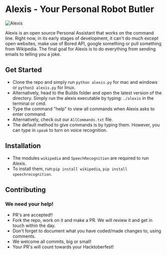 # Alexis - Your Personal Robot Butler
![Alexis](https://github.com/virejdasani/Alexis/blob/master/res/img/Alexisimg.jpg?raw=true)

Alexis is an open source Personal Assistant that works on the command line.
Right now, in its early stages of development, it can't do much except open websites, make use of Bored API, google something or pull something from Wikipedia.
The final goal for Alexis is to do everything from sending emails to telling you a joke.

## Get Started
- Clone the repo and simply run `python alexis.py` for mac and windows or
`python3 alexis.py` for linux.
- Alternatively, head to the Builds folder and open the latest version of the directory. Simply run the alexis executable by typing: `./alexis` in the terminal or cmd.
- Type the command "help" to view all commands when Alexis asks to enter command.
- Alternatively, check out our `AllCommands.txt` file.
- The default method to give commands is by typing them. However, you can type in `speak` to turn on voice recognition.

## Installation
- The modules `wikipedia` and `SpeechRecognition` are required to run Alexis.     
- To install them, run:`pip install wikipedia`, `pip install speechrecognition`.

## Contributing
### We need your help!
- PR's are accepted!!
- Fork the repo, work on it and make a PR. We will review it and get in touch within the day.
- Don't forget to document what you have coded/made changes to, using comments.
- We welcome all commits, big or small!
- Your PR's will count towards your Hacktoberfest!
